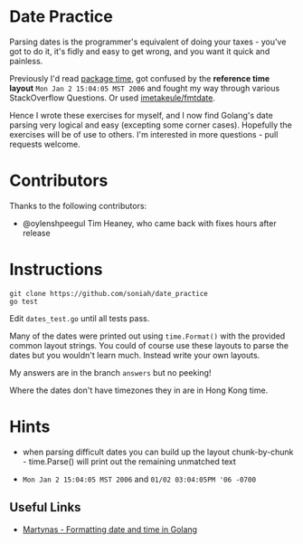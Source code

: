 # Date Practice

Parsing dates is the programmer's equivalent of doing your taxes - you've got
to do it, it's fidly and easy to get wrong, and you want it quick and painless.

Previously I'd read [package time](https://golang.org/pkg/time), got confused
by the **reference time layout** `Mon Jan 2 15:04:05 MST 2006` and fought my
way through various StackOverflow Questions. Or used
[imetakeule/fmtdate](https://github.com/metakeule/fmtdate).

Hence I wrote these exercises for myself, and I now find Golang's date parsing
very logical and easy (excepting some corner cases). Hopefully the exercises
will be of use to others. I'm interested in more questions - pull requests
welcome.

# Contributors

Thanks to the following contributors:

* @oylenshpeegul Tim Heaney, who came back with fixes hours after release

# Instructions

```
git clone https://github.com/soniah/date_practice
go test
```

Edit `dates_test.go` until all tests pass.

Many of the dates were printed out using `time.Format()` with the provided
common layout strings. You could of course use these layouts to parse the
dates but you wouldn't learn much. Instead write your own layouts.

My answers are in the branch `answers` but no peeking!

Where the dates don't have timezones they in are in Hong Kong time.

# Hints

* when parsing difficult dates you can build up the layout chunk-by-chunk -
  time.Parse() will print out the remaining unmatched text

* `Mon Jan 2 15:04:05 MST 2006` and `01/02 03:04:05PM '06 -0700`

## Useful Links

* [Martynas - Formatting date and time in Golang](https://medium.com/@Martynas/formatting-date-and-time-in-golang-5816112bf098)

